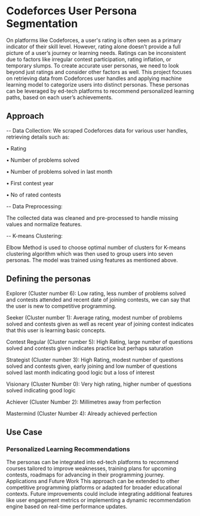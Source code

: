 # Codeforces User Persona Segmentation

On platforms like Codeforces, a user's rating is often seen as a primary indicator of their skill level. However, rating alone doesn’t provide a full picture of a user’s journey or learning needs. Ratings can be inconsistent due to factors like irregular contest participation, rating inflation, or temporary slumps. To create accurate user personas, we need to look beyond just ratings and consider other factors as well.
This project focuses on retrieving data from Codeforces user handles and applying machine learning model to categorize users into distinct personas. These personas can be leveraged by ed-tech platforms to recommend personalized learning paths, based on each user’s achievements.

## Approach
-- Data Collection: 
We scraped Codeforces data for various user handles, retrieving details such as:

•	Rating

•	Number of problems solved

•	Number of problems solved in last month

•	First contest year

•	No of rated contests

-- Data Preprocessing:

The collected data was cleaned and pre-processed to handle missing values and normalize features.

-- K-means Clustering:

Elbow Method is used to choose optimal number of clusters for K-means clustering algorithm which was then used to group users into seven personas. The model was trained using features as mentioned above.


## Defining the personas

Explorer (Cluster number 6): Low rating, less number of problems solved and contests attended and recent date of joining contests, we can say that the user is new to competitive programming.

Seeker (Cluster number 1): Average rating, modest number of problems solved and contests given as well as recent year of joining contest indicates that this user is learning basic concepts.

Contest Regular (Cluster number 5): High Rating, large number of questions solved and contests given indicates practice but perhaps saturation

Strategist (Cluster number 3): High Rating, modest number of questions solved and contests given, early joining and low number of questions solved last month indicating good logic but a loss of interest

Visionary (Cluster Number 0): Very high rating, higher number of questions solved indicating good logic

Achiever (Cluster Number 2): Millimetres away from perfection

Mastermind (Cluster Number 4): Already achieved perfection


## Use Case
### Personalized Learning Recommendations

The personas can be integrated into ed-tech platforms to recommend courses tailored to improve weaknesses, training plans for upcoming contests, roadmaps for advancing in their programming journey.
Applications and Future Work
This approach can be extended to other competitive programming platforms or adapted for broader educational contexts. Future improvements could include integrating additional features like user engagement metrics or implementing a dynamic recommendation engine based on real-time performance updates.
